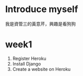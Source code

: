 
# Introduce myself

我是資管三的黃意芹，興趣是看狗狗

# week1
1. Register Heroku
2. Install Django
3. Create a website on Heroku
